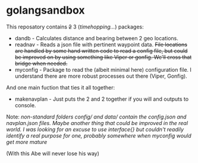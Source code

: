 # golangsandbox

This reposatory contains ~~2~~ 3 (_timehopping..._) packages:

* dandb - Calculates distance and bearing between 2 geo locations.
* readnav - Reads a json file with pertinent waypoint data. ~~File locations are handled by some hand written code to read a config file, but could be improved on by using something like Viper or gonfig. We'll cross that bridge when needed.~~
* myconfig - Package to read the (albeit minimal here) configuration file. I understand there are more robust processes out there (Viper, Gonfig).

And one main fuction that ties it all together:

* makenavplan - Just puts the 2 and 2 together if you will and outputs to console.

Note: _non-standard folders config/ and data/ contain the config.json and navplan.json files. Maybe another thing that could be improved in the real world._
_I was looking for an excuse to use interface{} but couldn't readily identify a real purpose for one, probably somewhere when myconfig would get more mature_

(With this Abe will never lose his way)
